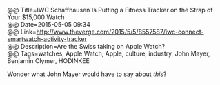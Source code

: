 @@ Title=IWC Schaffhausen Is Putting a Fitness Tracker on the Strap of Your $15,000 Watch  
@@ Date=2015-05-05 09:34  
@@ Link=http://www.theverge.com/2015/5/5/8557587/iwc-connect-smartwatch-activity-tracker  
@@ Description=Are the Swiss taking on Apple Watch?  
@@ Tags=watches, Apple Watch, Apple, culture, industry, John Mayer, Benjamin Clymer, HODINKEE  

Wonder what John Mayer would have to [say][hodinkee] about *this*? 

[hodinkee]: http://www.hodinkee.com/blog/an-open-letter-to-iwc-from-john-mayer